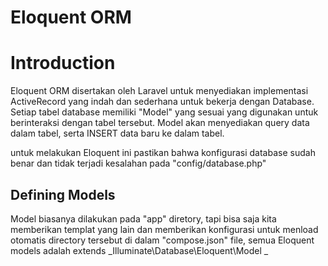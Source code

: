 # Eloquent ORM

# Introduction

Eloquent ORM disertakan oleh Laravel untuk menyediakan implementasi ActiveRecord yang indah dan sederhana untuk bekerja dengan Database. Setiap tabel database memiliki "Model" yang sesuai yang digunakan untuk berinteraksi dengan tabel tersebut. Model akan menyediakan query data dalam tabel, serta INSERT data baru ke dalam tabel. 

untuk melakukan Eloquent ini pastikan bahwa konfigurasi database sudah benar dan tidak terjadi kesalahan pada "config/database.php"

## Defining Models

Model biasanya dilakukan pada "app" diretory, tapi bisa saja kita memberikan templat yang lain dan memberikan konfigurasi untuk menload otomatis directory tersebut di dalam "compose.json" file, semua Eloquent models adalah extends _Illuminate\Database\Eloquent\Model _





